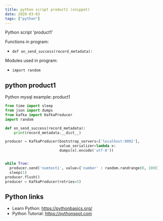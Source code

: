 ```yaml
---
title: python script product1 (snippet)
date: 2020-03-03
tags: ["python"]
---
```

Python script 'product1'

Functions in program: 
* `def on_send_success(record_metadata):`

Modules used in program: 
* `import random`

## python product1

Python mysql example: product1

```python
from time import sleep
from json import dumps
from kafka import KafkaProducer
import random

def on_send_success(record_metadata):
    print(record_metadata.__dict__)

producer = KafkaProducer(bootstrap_servers=['localhost:9092'],
                         value_serializer=lambda x: 
                         dumps(x).encode('utf-8'))


while True:
  producer.send('numtest1', value={'number' : random.randrange(0, 100)}).add_callback(on_send_success)
  sleep(1)
producer.flush()
producer = KafkaProducer(retries=5)


```

## Python links

- Learn Python: https://pythonbasics.org/
- Python Tutorial: https://pythonspot.com
